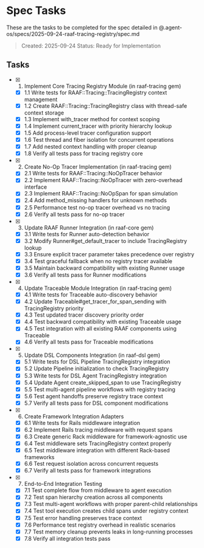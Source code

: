 # Spec Tasks

These are the tasks to be completed for the spec detailed in @.agent-os/specs/2025-09-24-raaf-tracing-registry/spec.md

> Created: 2025-09-24
> Status: Ready for Implementation

## Tasks

- [x] 1. Implement Core Tracing Registry Module (in raaf-tracing gem)
  - [x] 1.1 Write tests for RAAF::Tracing::TracingRegistry context management
  - [x] 1.2 Create RAAF::Tracing::TracingRegistry class with thread-safe context storage
  - [x] 1.3 Implement with_tracer method for context scoping
  - [x] 1.4 Implement current_tracer with priority hierarchy lookup
  - [x] 1.5 Add process-level tracer configuration support
  - [x] 1.6 Test thread and fiber isolation for concurrent operations
  - [x] 1.7 Add nested context handling with proper cleanup
  - [x] 1.8 Verify all tests pass for tracing registry core

- [x] 2. Create No-Op Tracer Implementation (in raaf-tracing gem)
  - [x] 2.1 Write tests for RAAF::Tracing::NoOpTracer behavior
  - [x] 2.2 Implement RAAF::Tracing::NoOpTracer with zero-overhead interface
  - [x] 2.3 Implement RAAF::Tracing::NoOpSpan for span simulation
  - [x] 2.4 Add method_missing handlers for unknown methods
  - [x] 2.5 Performance test no-op tracer overhead vs no tracing
  - [x] 2.6 Verify all tests pass for no-op tracer

- [x] 3. Update RAAF Runner Integration (in raaf-core gem)
  - [x] 3.1 Write tests for Runner auto-detection behavior
  - [x] 3.2 Modify Runner#get_default_tracer to include TracingRegistry lookup
  - [x] 3.3 Ensure explicit tracer parameter takes precedence over registry
  - [x] 3.4 Test graceful fallback when no registry tracer available
  - [x] 3.5 Maintain backward compatibility with existing Runner usage
  - [x] 3.6 Verify all tests pass for Runner modifications

- [x] 4. Update Traceable Module Integration (in raaf-tracing gem)
  - [x] 4.1 Write tests for Traceable auto-discovery behavior
  - [x] 4.2 Update Traceable#get_tracer_for_span_sending with TracingRegistry priority
  - [x] 4.3 Test updated tracer discovery priority order
  - [x] 4.4 Test backward compatibility with existing Traceable usage
  - [x] 4.5 Test integration with all existing RAAF components using Traceable
  - [x] 4.6 Verify all tests pass for Traceable modifications

- [x] 5. Update DSL Components Integration (in raaf-dsl gem)
  - [x] 5.1 Write tests for DSL Pipeline TracingRegistry integration
  - [x] 5.2 Update Pipeline initialization to check TracingRegistry
  - [x] 5.3 Write tests for DSL Agent TracingRegistry integration
  - [x] 5.4 Update Agent create_skipped_span to use TracingRegistry
  - [x] 5.5 Test multi-agent pipeline workflows with registry tracing
  - [x] 5.6 Test agent handoffs preserve registry trace context
  - [x] 5.7 Verify all tests pass for DSL component modifications

- [x] 6. Create Framework Integration Adapters
  - [x] 6.1 Write tests for Rails middleware integration
  - [x] 6.2 Implement Rails tracing middleware with request spans
  - [x] 6.3 Create generic Rack middleware for framework-agnostic use
  - [x] 6.4 Test middleware sets TracingRegistry context properly
  - [x] 6.5 Test middleware integration with different Rack-based frameworks
  - [x] 6.6 Test request isolation across concurrent requests
  - [x] 6.7 Verify all tests pass for framework integrations

- [x] 7. End-to-End Integration Testing
  - [x] 7.1 Test complete flow from middleware to agent execution
  - [x] 7.2 Test span hierarchy creation across all components
  - [x] 7.3 Test multi-agent workflows with proper parent-child relationships
  - [x] 7.4 Test tool execution creates child spans under registry context
  - [x] 7.5 Test error handling preserves trace context
  - [x] 7.6 Performance test registry overhead in realistic scenarios
  - [x] 7.7 Test memory cleanup prevents leaks in long-running processes
  - [x] 7.8 Verify all integration tests pass